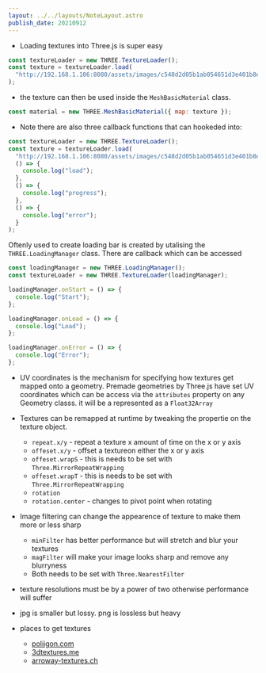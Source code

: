 ```yaml
---
layout: ../../layouts/NoteLayout.astro
publish_date: 20210912
---
```


- Loading textures into Three.js is super easy

```js
const textureLoader = new THREE.TextureLoader();
const texture = textureLoader.load(
  "http://192.168.1.106:8080/assets/images/c548d2d05b1ab054651d3e401b8e4ede.jpg"
);
```

- the texture can then be used inside the `MeshBasicMaterial` class.

```js
const material = new THREE.MeshBasicMaterial({ map: texture });
```

- Note there are also three callback functions that can hookeded into:

```js
const textureLoader = new THREE.TextureLoader();
const texture = textureLoader.load(
  "http://192.168.1.106:8080/assets/images/c548d2d05b1ab054651d3e401b8e4ede.jpg",
  () => {
    console.log("load");
  },
  () => {
    console.log("progress");
  },
  () => {
    console.log("error");
  }
);
```

Oftenly used to create loading bar is created by utalising the `THREE.LoadingManager` class. There are callback which can be accessed

```js
const loadingManager = new THREE.LoadingManager();
const textureLoader = new THREE.TextureLoader(loadingManager);

loadingManager.onStart = () => {
  console.log("Start");
};

loadingManager.onLoad = () => {
  console.log("Load");
};

loadingManager.onError = () => {
  console.log("Error");
};
```

- UV coordinates is the mechanism for specifying how textures get mapped onto a geometry. Premade geometries by Three.js have set UV coordinates which can be access via the `attributes` property on any Geometry classs. it will be a represented as a `Float32Array`

- Textures can be remapped at runtime by tweaking the propertie on the texture object.

  - `repeat.x/y` - repeat a texture x amount of time on the x or y axis
  - `offeset.x/y` - offset a textureon either the x or y axis
  - `offeset.wrapS` - this is needs to be set with `Three.MirrorRepeatWrapping`
  - `offeset.wrapT` - this is needs to be set with `Three.MirrorRepeatWrapping`
  - `rotation`
  - `rotation.center` - changes to pivot point when rotating

- Image filtering can change the appearence of texture to make them more or less sharp

  - `minFilter` has better performance but will stretch and blur your textures
  - `magFilter` will make your image looks sharp and remove any blurryness
  - Both needs to be set with `Three.NearestFilter`

- texture resolutions must be by a power of two otherwise performance will suffer

- jpg is smaller but lossy. png is lossless but heavy

- places to get textures
  - [poliigon.com](poliigon.com)
  - [3dtextures.me](3dtextures.me)
  - [arroway-textures.ch](arroway-textures.ch)
